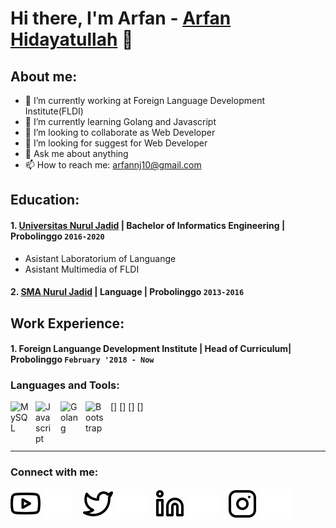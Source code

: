 # Hi there, I'm Arfan - [Arfan Hidayatullah](https://www.youtube.com/channel/UCVDPCCSYTCeStsYe4NIkhFA) 👋
## About me:
- 🔭 I’m currently working at Foreign Language Development Institute(FLDI)
- 🌱 I’m currently learning Golang and Javascript
- 👯 I’m looking to collaborate as Web Developer
- 🤔 I’m looking for suggest for Web Developer
- 💬 Ask me about anything
- 📫 How to reach me: arfannj10@gmail.com

## Education:

#### 1. [Universitas Nurul Jadid](https://www.unuja.ac.id/) | Bachelor of Informatics Engineering | Probolinggo `2016-2020`
   - Asistant Laboratorium of Languange
   - Asistant Multimedia of FLDI
 #### 2. [SMA Nurul Jadid](https://www.smanj.sch.id/) | Language | Probolinggo `2013-2016`

## Work Experience:
#### 1. Foreign Languange Development Institute | Head of Curriculum| Probolinggo `February '2018 - Now`

### Languages and Tools:

[<img align="left" alt="MySQL" width="30px" src="https://cdn.jsdelivr.net/gh/devicons/devicon/icons/mysql/mysql-original.svg" style="padding-right:10px;" />]
[<img align="left" alt="Javascript" width="30px" src="https://encrypted-tbn0.gstatic.com/images?q=tbn:ANd9GcSIy-kwbzT4OphMEeb2z4kx63jULskLiaUrRV9e5yRj-w-J5bR_12DGxJ08ooPAHwFAZRc&usqp=CAU" style="padding-right:10px;" />]
[<img align="left" alt="Golang" width="30px" src="https://encrypted-tbn0.gstatic.com/images?q=tbn:ANd9GcS1jFMqH35GCmTiZ5qYXy5qduEBHFN27TusSEff4tNNOGCqi4OuD_uSHQpbGBq57EbtK6k&usqp=CAU" style="padding-right:10px;" />]
[<img align="left" alt="Bootstrap" width="30px" src="https://getbootstrap.com/docs/5.2/assets/brand/bootstrap-logo-shadow.png" style="padding-right:10px;" />]

<br />
<br />

---
### Connect with me:

[![website](./img/youtube-light.svg)](https://www.youtube.com/channel/UCVDPCCSYTCeStsYe4NIkhFA#gh-light-mode-only)
[![website](./img/youtube-dark.svg)](https://www.youtube.com/channel/UCVDPCCSYTCeStsYe4NIkhFA#gh-dark-mode-only)
&nbsp;&nbsp;
[![website](./img/twitter-light.svg)](https://twitter.com/mpang05#gh-light-mode-only)
[![website](./img/twitter-dark.svg)](https://twitter.com/mpang05#gh-dark-mode-only)
&nbsp;&nbsp;
[![website](./img/linkedin-light.svg)](https://www.linkedin.com/in/arfan-hidayatullah-940635251/#gh-light-mode-only)
[![website](./img/linkedin-dark.svg)](https://www.linkedin.com/in/arfan-hidayatullah-940635251/#gh-dark-mode-only)
&nbsp;&nbsp;
[![website](./img/instagram-light.svg)](https://instagram.com/arfannj10#gh-light-mode-only)
[![website](./img/instagram-dark.svg)](https://instagram.com/arfannj10#gh-dark-mode-only)


[webdev]: https://github.com/vincentwidyan/vincentwidyan
